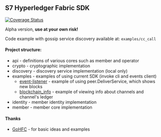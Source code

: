 ## S7 Hyperledger Fabric SDK

[![Coverage Status](https://coveralls.io/repos/github/s7techlab/hlf-sdk-go/v2/badge.svg)](https://coveralls.io/github/s7techlab/hlf-sdk-go/v2)

Alpha version, **use at your own risk!**

Code example with gossip service discovery available at: `examples/cc_call`
#### Project structure:

- api - definitions of various cores such as member and operator
- crypto - cryptographic implementation
- discovery - discovery service implementation (local only)
- examples - examples of using current SDK (invoke cli and events client)
    - [event-listener](examples/event-listener) - example of using peer.DeliverService, which shows new blocks
    - [blockchain_info](examples/blockchain_info) - example of viewing info about channels and channel's ledger
- identity - member identity implementation
- member - member core implementation

#### Thanks
- [GoHFC](https://github.com/CognitionFoundry/gohfc) - for basic ideas and examples
